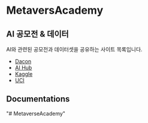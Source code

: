 # MetaversAcademy
## AI 공모전 & 데이터
AI와 관련된 공모전과 데이터셋을 공유하는 사이트 목록입니다.  
* [Dacon](https://dacon.io/)  
* [AI Hub](https://aihub.or.kr/)  
* [Kaggle](https://www.kaggle.com/)  
* [UCI](https://archive.ics.uci.edu/ml/datasets.php?format=&task=cla&att=&area=&numAtt=&numIns=&type=&sort=nameUp&view=table)  

## Documentations
"# MetaverseAcademy" 
